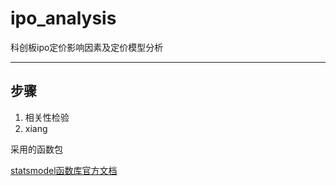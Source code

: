 # ipo_analysis

科创板ipo定价影响因素及定价模型分析

---
## 步骤
1. 相关性检验
2. xiang

采用的函数包

[statsmodel函数库官方文档](https://www.statsmodels.org/stable/)
